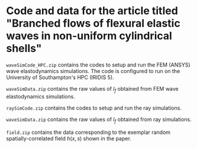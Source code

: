 # Code and data for the article titled "Branched flows of flexural elastic waves in non-uniform cylindrical shells"

`waveSimCode_HPC.zip` contains the codes to setup and run the FEM (ANSYS) wave elastodynamics simulations. The code is configured to run on the University of Southampton's HPC (IRIDIS 5).

`waveSimData.zip` contains the raw values of $l_f$ obtained from FEM wave elastodynamics simulations.

`raySimCode.zip` contains the codes to setup and run the ray simulations.

`waveSimData.zip` contains the raw values of $l_f$ obtained from ray simulations.

`field.zip` contains the data corresponding to the exemplar random spatially-correlated field $h(x,s)$ shown in the paper.
